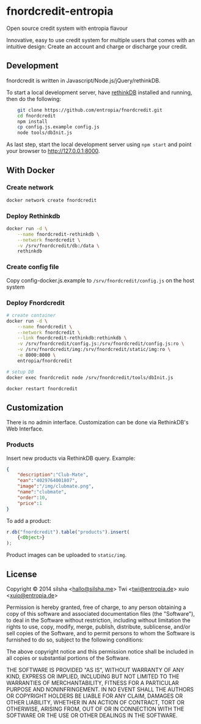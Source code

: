 # fnordcredit-entropia
Open source credit system with entropia flavour

Innovative, easy to use credit system for multiple users that comes with an intuitive design: Create an account and charge or discharge your credit.

## Development
fnordcredit is written in Javascript/Node.js/jQuery/rethinkDB.

To start a local development server, have [rethinkDB](https://rethinkdb.com/) installed and running, then do the following:
```bash
	git clone https://github.com/entropia/fnordcredit.git
	cd fnordcredit
	npm install
	cp config.js.example config.js
	node tools/dbInit.js
```
As last step, start the local development server using ```npm start``` and point your browser to http://127.0.0.1:8000.

## With Docker

### Create network
```bash
docker network create fnordcredit
```

### Deploy Rethinkdb
```bash
docker run -d \
	--name fnordcredit-rethinkdb \
	--network fnordcredit \
	-v /srv/fnordcredit/db:/data \
	rethinkdb
```

### Create config file
Copy config-docker.js.example to ```/srv/fnordcredit/config.js``` on the host system

### Deploy Fnordcredit
```bash
# create container
docker run -d \
	--name fnordcredit \
	--network fnordcredit \
	--link fnordcredit-rethinkdb:rethinkdb \
	-v /srv/fnordcredit/config.js:/srv/fnordcredit/config.js:ro \
	-v /srv/fnordcredit/img:/srv/fnordcredit/static/img:ro \
	-e 8000:8000 \
	entropia/fnordcredit

# setup DB
docker exec fnordcredit node /srv/fnordcredit/tools/dbInit.js

docker restart fnordcredit
```

## Customization
There is no admin interface. Customization can be done via  RethinkDB's Web Interface.

### Products
Insert new products via RethinkDB query.
Example:
```json
{
	"description":"Club-Mate",
	"ean":"4029764001807",
	"image":"/img/clubmate.png",
	"name":"clubmate",
	"order":10,
	"price":1
}
```

To add a product:
```js
r.db("fnordcredit").table("products").insert(
	{<Object>}
);
```

Product images can be uploaded to ```static/img```.

## License
Copyright © 2014 
	silsha &lt;hallo@silsha.me&gt;
	Twi &lt;twi@entropia.de&gt;
	xuio &lt;xuio@entropia.de&gt;

Permission is hereby granted, free of charge, to any person obtaining a copy
of this software and associated documentation files (the "Software"), to deal
in the Software without restriction, including without limitation the rights
to use, copy, modify, merge, publish, distribute, sublicense, and/or sell
copies of the Software, and to permit persons to whom the Software is
furnished to do so, subject to the following conditions:

The above copyright notice and this permission notice shall be included in
all copies or substantial portions of the Software.

THE SOFTWARE IS PROVIDED "AS IS", WITHOUT WARRANTY OF ANY KIND, EXPRESS OR
IMPLIED, INCLUDING BUT NOT LIMITED TO THE WARRANTIES OF MERCHANTABILITY,
FITNESS FOR A PARTICULAR PURPOSE AND NONINFRINGEMENT. IN NO EVENT SHALL THE
AUTHORS OR COPYRIGHT HOLDERS BE LIABLE FOR ANY CLAIM, DAMAGES OR OTHER
LIABILITY, WHETHER IN AN ACTION OF CONTRACT, TORT OR OTHERWISE, ARISING FROM,
OUT OF OR IN CONNECTION WITH THE SOFTWARE OR THE USE OR OTHER DEALINGS IN
THE SOFTWARE.
